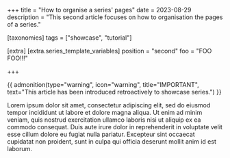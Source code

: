 +++
title = "How to organise a series' pages"
date = 2023-08-29
description = "This second article focuses on how to organisation the pages of a series."

[taxonomies]
tags = ["showcase", "tutorial"]

[extra]
[extra.series_template_variables]
position = "second"
foo = "FOO FOO!!!"

+++

{{ admonition(type="warning", icon="warning", title="IMPORTANT", text="This article has been introduced retroactively to showcase series.") }}

Lorem ipsum dolor sit amet, consectetur adipiscing elit, sed do eiusmod tempor incididunt ut labore et dolore magna aliqua.
Ut enim ad minim veniam, quis nostrud exercitation ullamco laboris nisi ut aliquip ex ea commodo consequat.
Duis aute irure dolor in reprehenderit in voluptate velit esse cillum dolore eu fugiat nulla pariatur.
Excepteur sint occaecat cupidatat non proident, sunt in culpa qui officia deserunt mollit anim id est laborum.
